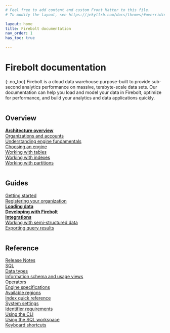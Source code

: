 ```yaml
---
# Feel free to add content and custom Front Matter to this file.
# To modify the layout, see https://jekyllrb.com/docs/themes/#overriding-theme-defaults

layout: home
title: Firebolt documentation
nav_order: 1
has_toc: true

---
```

# Firebolt documentation
{:.no_toc}
Firebolt is a cloud data warehouse purpose-built to provide sub-second analytics performance on massive, terabyte-scale data sets. Our documentation can help you load and model your data in Firebolt, optimize for performance, and build your analytics and data applications quickly.

<div class="row">
  <div class="column">
    <div class="columnimg" src="assets/images/docs_getting_started_illustration.png" alt="Overview"></div>
    <h2>Overview</h2>
    <p><strong><a href="https://docs.firebolt.io/architecture-overview">Architecture overview</a></strong>
    <br><a href="https://special-disco-436d3e6a.pages.github.io/Overview/organizations-accounts.html">Organizations and accounts</a>
    <br><a href="https://special-disco-436d3e6a.pages.github.io/Overview/understanding-engine-fundamentals.html">Understanding engine fundamentals</a>
    <br><a href="https://special-disco-436d3e6a.pages.github.io/Overview/choosing-an-engine.html">Choosing an engine</a>
    <br><a href="https://special-disco-436d3e6a.pages.github.io/Overview/working-with-tables.html">Working with tables</a>
    <br><a href="https://special-disco-436d3e6a.pages.github.io/Overview/using-indexes.html">Working with indexes</a>
    <br><a href="https://special-disco-436d3e6a.pages.github.io/Overview/working-with-partitions.html">Working with partitions</a></p>
  </div>
  <div class="column">
    <div class="columnimg" src="assets/images/docs_shedule_call_illustration.png" alt="Guides"></div>
    <h2>Guides</h2>
    <p><a href="https://special-disco-436d3e6a.pages.github.io/Guides/getting-started.html">Getting started</a>
    <br><a href="https://special-disco-436d3e6a.pages.github.io/Guides/managing-your-account/creating-an-account.html">Registering your organization</a>
    <br><strong><a href="https://special-disco-436d3e6a.pages.github.io/Guides/loading-data/loading-data.html">Loading data</a></strong>
    <br><strong><a href="https://special-disco-436d3e6a.pages.github.io/Guides/developing-with-firebolt/">Developing with Firebolt</a></strong>
    <br><strong><a href="https://special-disco-436d3e6a.pages.github.io/Guides/integrations/">Integrations</a></strong>
    <br><a href="https://special-disco-436d3e6a.pages.github.io/Guides/working-with-semi-structured-data/working-with-semi-structured-data.html">Working with semi-structured data</a>
    <br><a href="https://special-disco-436d3e6a.pages.github.io/Guides/exporting-query-results.html">Exporting query results</a></p>
  </div>
  <div class="column">
    <div class="columnimg"  src="assets/images/docs_whitepaper_illustration.png" alt="Reference"></div>
    <h2>Reference</h2>
    <p><a href="https://special-disco-436d3e6a.pages.github.io/Reference/release-notes/release-notes.html">Release Notes</a>
    <br><a href="https://special-disco-436d3e6a.pages.github.io/sql_reference/">SQL</a>
    <br><a href="https://special-disco-436d3e6a.pages.github.io/Reference/data-types.html">Data types</a>
    <br><a href="https://special-disco-436d3e6a.pages.github.io/Reference/information-schema/information-schema-and-usage-views.html">Information schema and usage views</a>
    <br><a href="https://special-disco-436d3e6a.pages.github.io/Reference/operators.html">Operators</a>
    <br><a href="https://special-disco-436d3e6a.pages.github.io/Reference/available-engine-specs.html">Engine specifications</a>
    <br><a href="https://special-disco-436d3e6a.pages.github.io/Reference/available-regions.html">Available regions</a>
    <br><a href="https://special-disco-436d3e6a.pages.github.io/Reference/index-quick-reference.html">Index quick reference</a>
    <br><a href="https://special-disco-436d3e6a.pages.github.io/Reference/system-settings.html">System settings</a>
    <br><a href="https://special-disco-436d3e6a.pages.github.io/Reference/identifier-requirements.html">Identifier requirements</a>
    <br><a href="https://special-disco-436d3e6a.pages.github.io/Reference/using-the-cli.html">Using the CLI</a>
    <br><a href="https://special-disco-436d3e6a.pages.github.io/Reference/using-the-sql-workspace/using-the-sql-workspace.html">Using the SQL workspace</a>
    <br><a href="https://special-disco-436d3e6a.pages.github.io/Reference/using-the-sql-workspace/keyboard-shortcuts-for-sql-workspace.html">Keyboard shortcuts</a></p>
  </div>
</div>